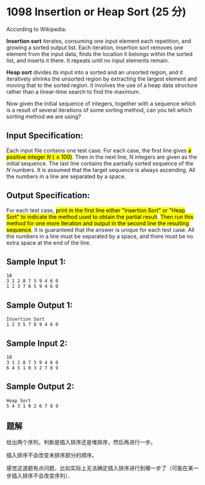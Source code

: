 # 1098 Insertion or Heap Sort (25 分)

According to Wikipedia:

**Insertion sort** iterates, consuming one input element each repetition, and growing a sorted output list. Each iteration, insertion sort removes one element from the input data, finds the location it belongs within the sorted list, and inserts it there. It repeats until no input elements remain.

**Heap sort** divides its input into a sorted and an unsorted region, and it iteratively shrinks the unsorted region by extracting the largest element and moving that to the sorted region. it involves the use of a heap data structure rather than a linear-time search to find the maximum.

Now given the initial sequence of integers, together with a sequence which is a result of several iterations of some sorting method, can you tell which sorting method we are using?

## Input Specification:

Each input file contains one test case. For each case, the first line gives <mark>a positive integer $N \ (≤100)$</mark>. Then in the next line, $N$ integers are given as the initial sequence. The last line contains the partially sorted sequence of the $N$ numbers. It is assumed that the target sequence is always ascending. All the numbers in a line are separated by a space.

## Output Specification:

For each test case, <mark>print in the first line either "Insertion Sort" or "Heap Sort" to indicate the method used to obtain the partial result</mark>. <mark>Then run this method for one more iteration and output in the second line the resulting sequence</mark>. It is guaranteed that the answer is unique for each test case. All the numbers in a line must be separated by a space, and there must be no extra space at the end of the line.

## Sample Input 1:

```
10
3 1 2 8 7 5 9 4 6 0
1 2 3 7 8 5 9 4 6 0
```

## Sample Output 1:

```
Insertion Sort
1 2 3 5 7 8 9 4 6 0
```

## Sample Input 2:

```
10
3 1 2 8 7 5 9 4 6 0
6 4 5 1 0 3 2 7 8 9
```

## Sample Output 2:

```
Heap Sort
5 4 3 1 0 2 6 7 8 9
```

## 题解

给出两个序列，判断是插入排序还是堆排序，然后再进行一步。

插入排序不会改变未排序部分的顺序。

感觉这道题有点问题，比如实际上无法确定插入排序进行到哪一步了（可能在某一步插入排序不会改变序列）．

